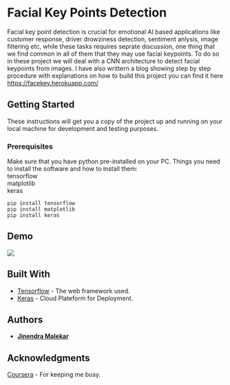 # Facial Key Points Detection 
Facial key point detection is crucial for emotional AI based applications like customer response, driver drowziness detection, sentiment anlysis, image filtering etc, while these tasks requires seprate discussion, one thing that we find common in all of them that they may use facial keypoints. To do so in these project we will deal with a CNN architecture to detect facial keypoints from images.
I have also writtern a blog showing step by step procedure with explanations on how to build this project you can find it here https://facekey.herokuapp.com/

## Getting Started
These instructions will get you a copy of the project up and running on your local machine for development and testing purposes. 

### Prerequisites
Make sure that you have python pre-installed on your PC.
Things you need to install the software and how to install them:
<br />
tensorflow <br />
matplotlib <br />
keras <br />
```
pip install tensorflow
pip install matplotlib
pip install keras

```
## Demo

![](demo.gif)

## Built With

* [Tensorflow](https://www.tensorflow.org/) - The web framework used.
* [Keras](https://keras.io//) - Cloud Plateform for Deployment.

## Authors

* **[Jinendra Malekar](https://github.com/JINU98)**

## Acknowledgments

[Coursera](https://www.coursera.org/) - For keeping me busy.
